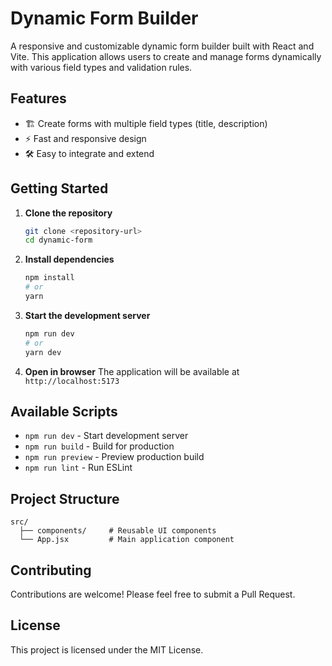# Dynamic Form Builder

A responsive and customizable dynamic form builder built with React and Vite. This application allows users to create and manage forms dynamically with various field types and validation rules.

## Features

- 🏗️ Create forms with multiple field types (title, description)
- ⚡ Fast and responsive design
- 🛠️ Easy to integrate and extend

## Getting Started

1. **Clone the repository**
   ```bash
   git clone <repository-url>
   cd dynamic-form
   ```

2. **Install dependencies**
   ```bash
   npm install
   # or
   yarn
   ```

3. **Start the development server**
   ```bash
   npm run dev
   # or
   yarn dev
   ```

4. **Open in browser**
   The application will be available at `http://localhost:5173`

## Available Scripts

- `npm run dev` - Start development server
- `npm run build` - Build for production
- `npm run preview` - Preview production build
- `npm run lint` - Run ESLint

## Project Structure

```
src/
  ├── components/     # Reusable UI components
  └── App.jsx         # Main application component
```

## Contributing

Contributions are welcome! Please feel free to submit a Pull Request.

## License

This project is licensed under the MIT License.
